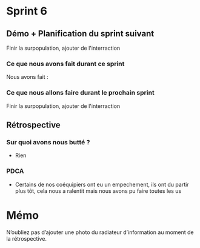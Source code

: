 # Sprint 6

## Démo + Planification du sprint suivant
Finir la surpopulation, ajouter de l'interraction

### Ce que nous avons fait durant ce sprint
Nous avons fait : 

### Ce que nous allons faire durant le prochain sprint
Finir la surpopulation, ajouter de l'interraction

## Rétrospective

### Sur quoi avons nous butté ?
* Rien

### PDCA
* Certains de nos coéquipiers ont eu un empechement, ils ont du partir plus tôt, cela nous a ralentit mais nous avons pu faire toutes les us

# Mémo
N’oubliez pas d’ajouter une photo du radiateur d’information au moment de la rétrospective.
